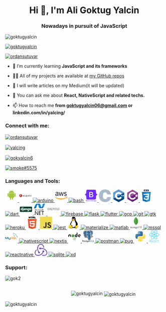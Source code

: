 
<h1 align="center">Hi 👋, I'm Ali Goktug Yalcin</h1>

<h3 align="center">Nowadays in pursuit of JavaScript</h3>

  

<p align="left">  <img src="https://komarev.com/ghpvc/?username=goktugyalcin&label=Profile%20views&color=0e75b6&style=flat"  alt="goktugyalcin"  />  </p>

  

<p align="left">  <a href="https://github.com/ryo-ma/github-profile-trophy"><img src="https://github-profile-trophy.vercel.app/?username=goktugyalcin"  alt="goktugyalcin"  /></a>  </p>

  

<p align="left">  <a href="https://twitter.com/ordansutuvar"  target="blank"><img src="https://img.shields.io/twitter/follow/ordansutuvar?logo=twitter&style=for-the-badge"  alt="ordansutuvar"  /></a>  </p>

  

-  🌱 I’m currently learning **JavaScript and its frameworks**

  

-  👨‍💻 All of my projects are available at [my GitHub repos](https://github.com/GoktugYalcin?tab=repositories)

  

-  📝 I will write articles on my Medium(it will be updated)

  

-  💬 You can ask me about **React, NativeScript and related techs.**

  

-  📫 How to reach me **from goktugyalcin06@gmail.com or linkedin.com/in/yalcing/**

  

<h3 align="left">Connect with me:</h3>

<p align="left">

<a href="https://twitter.com/ordansutuvar"  target="blank"><img align="center"  src="https://cdn.jsdelivr.net/npm/simple-icons@3.0.1/icons/twitter.svg"  alt="ordansutuvar"  height="30"  width="40"  /></a>

<a href="https://linkedin.com/in/yalcing"  target="blank"><img align="center"  src="https://cdn.jsdelivr.net/npm/simple-icons@3.0.1/icons/linkedin.svg"  alt="yalcing"  height="30"  width="40"  /></a>

<a href="https://instagram.com/gokyalcin6"  target="blank"><img align="center"  src="https://cdn.jsdelivr.net/npm/simple-icons@3.0.1/icons/instagram.svg"  alt="gokyalcin6"  height="30"  width="40"  /></a>

<a href="https://discord.gg/smoke#5575"  target="blank"><img align="center"  src="https://cdn.jsdelivr.net/npm/simple-icons@3.0.1/icons/discord.svg"  alt="smoke#5575"  height="30"  width="40"  /></a>

</p>

  

<h3 align="left">Languages and Tools:</h3>

<p align="left">  <a href="https://developer.android.com"  target="_blank">  <img src="https://raw.githubusercontent.com/devicons/devicon/master/icons/android/android-original-wordmark.svg"  alt="android"  width="40"  height="40"/>  </a>  <a href="https://angular.io"  target="_blank">  <img src="https://raw.githubusercontent.com/devicons/devicon/master/icons/angularjs/angularjs-original-wordmark.svg"  alt="angularjs"  width="40"  height="40"/>  </a>  <a href="https://www.arduino.cc/"  target="_blank">  <img src="https://cdn.worldvectorlogo.com/logos/arduino-1.svg"  alt="arduino"  width="40"  height="40"/>  </a>  <a href="https://aws.amazon.com"  target="_blank">  <img src="https://raw.githubusercontent.com/devicons/devicon/master/icons/amazonwebservices/amazonwebservices-original-wordmark.svg"  alt="aws"  width="40"  height="40"/>  </a>  <a href="https://www.gnu.org/software/bash/"  target="_blank">  <img src="https://www.vectorlogo.zone/logos/gnu_bash/gnu_bash-icon.svg"  alt="bash"  width="40"  height="40"/>  </a>  <a href="https://getbootstrap.com"  target="_blank">  <img src="https://raw.githubusercontent.com/devicons/devicon/master/icons/bootstrap/bootstrap-plain-wordmark.svg"  alt="bootstrap"  width="40"  height="40"/>  </a>  <a href="https://www.cprogramming.com/"  target="_blank">  <img src="https://raw.githubusercontent.com/devicons/devicon/master/icons/c/c-original.svg"  alt="c"  width="40"  height="40"/>  </a>  <a href="https://www.w3schools.com/cpp/"  target="_blank">  <img src="https://raw.githubusercontent.com/devicons/devicon/master/icons/cplusplus/cplusplus-original.svg"  alt="cplusplus"  width="40"  height="40"/>  </a>  <a href="https://www.w3schools.com/cs/"  target="_blank">  <img src="https://raw.githubusercontent.com/devicons/devicon/master/icons/csharp/csharp-original.svg"  alt="csharp"  width="40"  height="40"/>  </a>  <a href="https://www.w3schools.com/css/"  target="_blank">  <img src="https://raw.githubusercontent.com/devicons/devicon/master/icons/css3/css3-original-wordmark.svg"  alt="css3"  width="40"  height="40"/>  </a>  <a href="https://dart.dev"  target="_blank">  <img src="https://www.vectorlogo.zone/logos/dartlang/dartlang-icon.svg"  alt="dart"  width="40"  height="40"/>  </a>  <a href="https://www.djangoproject.com/"  target="_blank">  <img src="https://raw.githubusercontent.com/devicons/devicon/master/icons/django/django-original.svg"  alt="django"  width="40"  height="40"/>  </a>  <a href="https://dotnet.microsoft.com/"  target="_blank">  <img src="https://raw.githubusercontent.com/devicons/devicon/master/icons/dot-net/dot-net-original-wordmark.svg"  alt="dotnet"  width="40"  height="40"/>  </a>  <a href="https://expressjs.com"  target="_blank">  <img src="https://raw.githubusercontent.com/devicons/devicon/master/icons/express/express-original-wordmark.svg"  alt="express"  width="40"  height="40"/>  </a>  <a href="https://firebase.google.com/"  target="_blank">  <img src="https://www.vectorlogo.zone/logos/firebase/firebase-icon.svg"  alt="firebase"  width="40"  height="40"/>  </a>  <a href="https://flask.palletsprojects.com/"  target="_blank">  <img src="https://www.vectorlogo.zone/logos/pocoo_flask/pocoo_flask-icon.svg"  alt="flask"  width="40"  height="40"/>  </a>  <a href="https://flutter.dev"  target="_blank">  <img src="https://www.vectorlogo.zone/logos/flutterio/flutterio-icon.svg"  alt="flutter"  width="40"  height="40"/>  </a>  <a href="https://cloud.google.com"  target="_blank">  <img src="https://www.vectorlogo.zone/logos/google_cloud/google_cloud-icon.svg"  alt="gcp"  width="40"  height="40"/>  </a>  <a href="https://git-scm.com/"  target="_blank">  <img src="https://www.vectorlogo.zone/logos/git-scm/git-scm-icon.svg"  alt="git"  width="40"  height="40"/>  </a>  <a href="https://www.gtk.org/"  target="_blank">  <img src="https://upload.wikimedia.org/wikipedia/commons/7/71/GTK_logo.svg"  alt="gtk"  width="40"  height="40"/>  </a>  <a href="https://heroku.com"  target="_blank">  <img src="https://www.vectorlogo.zone/logos/heroku/heroku-icon.svg"  alt="heroku"  width="40"  height="40"/>  </a>  <a href="https://www.w3.org/html/"  target="_blank">  <img src="https://raw.githubusercontent.com/devicons/devicon/master/icons/html5/html5-original-wordmark.svg"  alt="html5"  width="40"  height="40"/>  </a>  <a href="https://developer.mozilla.org/en-US/docs/Web/JavaScript"  target="_blank">  <img src="https://raw.githubusercontent.com/devicons/devicon/master/icons/javascript/javascript-original.svg"  alt="javascript"  width="40"  height="40"/>  </a>  <a href="https://jestjs.io"  target="_blank">  <img src="https://www.vectorlogo.zone/logos/jestjsio/jestjsio-icon.svg"  alt="jest"  width="40"  height="40"/>  </a>  <a href="https://www.linux.org/"  target="_blank">  <img src="https://raw.githubusercontent.com/devicons/devicon/master/icons/linux/linux-original.svg"  alt="linux"  width="40"  height="40"/>  </a>  <a href="https://materializecss.com/"  target="_blank">  <img src="https://raw.githubusercontent.com/prplx/svg-logos/5585531d45d294869c4eaab4d7cf2e9c167710a9/svg/materialize.svg"  alt="materialize"  width="40"  height="40"/>  </a>  <a href="https://www.mathworks.com/"  target="_blank">  <img src="https://raw.githubusercontent.com/simple-icons/simple-icons/master/icons/mathworks.svg"  alt="matlab"  width="40"  height="40"/>  </a>  <a href="https://www.mongodb.com/"  target="_blank">  <img src="https://raw.githubusercontent.com/devicons/devicon/master/icons/mongodb/mongodb-original-wordmark.svg"  alt="mongodb"  width="40"  height="40"/>  </a>  <a href="https://www.microsoft.com/en-us/sql-server"  target="_blank">  <img src="https://cdn.worldvectorlogo.com/logos/microsoft-sql-server.svg"  alt="mssql"  width="40"  height="40"/>  </a>  <a href="https://www.mysql.com/"  target="_blank">  <img src="https://raw.githubusercontent.com/devicons/devicon/master/icons/mysql/mysql-original-wordmark.svg"  alt="mysql"  width="40"  height="40"/>  </a>  <a href="https://nativescript.org/"  target="_blank">  <img src="https://raw.githubusercontent.com/detain/svg-logos/780f25886640cef088af994181646db2f6b1a3f8/svg/nativescript.svg"  alt="nativescript"  width="40"  height="40"/>  </a>  <a href="https://nextjs.org/"  target="_blank">  <img src="https://cdn.worldvectorlogo.com/logos/nextjs-3.svg"  alt="nextjs"  width="40"  height="40"/>  </a>  <a href="https://nodejs.org"  target="_blank">  <img src="https://raw.githubusercontent.com/devicons/devicon/master/icons/nodejs/nodejs-original-wordmark.svg"  alt="nodejs"  width="40"  height="40"/>  </a>  <a href="https://www.postgresql.org"  target="_blank">  <img src="https://raw.githubusercontent.com/devicons/devicon/master/icons/postgresql/postgresql-original-wordmark.svg"  alt="postgresql"  width="40"  height="40"/>  </a>  <a href="https://postman.com"  target="_blank">  <img src="https://www.vectorlogo.zone/logos/getpostman/getpostman-icon.svg"  alt="postman"  width="40"  height="40"/>  </a>  <a href="https://pugjs.org"  target="_blank">  <img src="https://cdn.worldvectorlogo.com/logos/pug.svg"  alt="pug"  width="40"  height="40"/>  </a>  <a href="https://www.python.org"  target="_blank">  <img src="https://raw.githubusercontent.com/devicons/devicon/master/icons/python/python-original.svg"  alt="python"  width="40"  height="40"/>  </a>  <a href="https://reactjs.org/"  target="_blank">  <img src="https://raw.githubusercontent.com/devicons/devicon/master/icons/react/react-original-wordmark.svg"  alt="react"  width="40"  height="40"/>  </a>  <a href="https://reactnative.dev/"  target="_blank">  <img src="https://reactnative.dev/img/header_logo.svg"  alt="reactnative"  width="40"  height="40"/>  </a>  <a href="https://redux.js.org"  target="_blank">  <img src="https://raw.githubusercontent.com/devicons/devicon/master/icons/redux/redux-original.svg"  alt="redux"  width="40"  height="40"/>  </a>  <a href="https://www.sqlite.org/"  target="_blank">  <img src="https://www.vectorlogo.zone/logos/sqlite/sqlite-icon.svg"  alt="sqlite"  width="40"  height="40"/>  </a>  <a href="https://www.adobe.com/products/xd.html"  target="_blank">  <img src="https://cdn.worldvectorlogo.com/logos/adobe-xd.svg"  alt="xd"  width="40"  height="40"/>  </a>  </p>

  

<h3 align="left">Support:</h3>

<p><a href="https://www.buymeacoffee.com/gok2">  <img align="left"  src="https://cdn.buymeacoffee.com/buttons/v2/default-yellow.png"  height="50"  width="210"  alt="gok2"  /></a></p><br><br>

  

<p><img align="left"  src="https://github-readme-stats.vercel.app/api/top-langs?username=goktugyalcin&show_icons=true&locale=en&layout=compact"  alt="goktugyalcin"  /></p>

  

<p>&nbsp;<img align="center"  src="https://github-readme-stats.vercel.app/api?username=goktugyalcin&show_icons=true&locale=en"  alt="goktugyalcin"  /></p>

  

<p><img align="center"  src="https://github-readme-streak-stats.herokuapp.com/?user=goktugyalcin&"  alt="goktugyalcin"  /></p>

